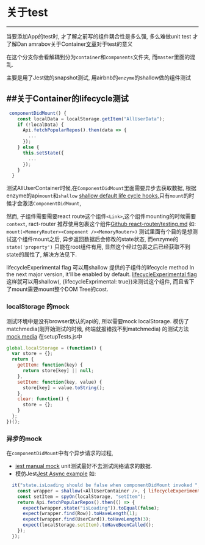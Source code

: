 # 关于test
----
当要添加App的test时, 才了解之前写的组件耦合性是多么强, 多么难做unit test
才了解Dan amrabov关于Container[文章](https://medium.com/@dan_abramov/smart-and-dumb-components-7ca2f9a7c7d0)对于test的意义

在这个分支你会看解耦到分为`container`和`components`文件夹, 而`master`里面的混乱.

主要是用了Jest做的snapshot测试, 用airbnb的`enzyme`的shallow做的组件测试

##关于Container的lifecycle测试
----
```js
 componentDidMount() {
    const localData = localStorage.getItem("AllUserData");
    if (!localData) {
      Api.fetchPopularRepos().then(data => {
        ...
      });
    } else {
      this.setState({
        ...
      });
    }
  }
```

测试AllUserContainer时候,在`ComponentDidMount`里面需要异步去获取数据, 
根据enzyme的api`mount`和`shallow` 
[shallow default life cycle hooks](https://github.com/airbnb/enzyme/issues/465),只有`mount`的时候才会激活`ComponentDidMount`,

然而, 子组件需要需要react route这个组件`<Link>`,这个组件mounting的时候需要`context`, ract-router 推荐使用<MemoryRouter>包裹这个组件[Github react-router/testing.md](https://github.com/ReactTraining/react-router/blob/master/packages/react-router/docs/guides/testing.md)
如:
`mount(<MemoryRouter><Component /><MemoryRouter>)`
测试里面有个目的是想测试这个组件mount之后, 异步返回数据后会修改的state状态,
而enzyme的`state('property')` 只能在root组件有用, 显然这个经过包裹之后已经获取不到state的属性了, 解决方法见下.

lifecycleExperimental flag
可以用shallow 提供的子组件的lifecycle method
  In the next major version, it'll be enabled by default.
  [lifecycleExperimental flag](https://github.com/airbnb/enzyme/pull/318)
这样就可以用shallow(<Component>, {lifecycleExprimental: true})来测试这个组件, 而且省下了mount需要mount整个DOM Tree的cost.


### localStorage 的mock
测试环境中是没有browser默认的api的, 所以需要mock localStorage.
模仿了matchmedia(刚开始测试的时候, 终端就报错找不到matchmedia) 的测试方法[mock media](https://stackoverflow.com/questions/41366380/matchmedia-not-present-when-testing-create-react-app-component-which-contain-rea)
在setupTests.js中
```js
global.localStorage = (function() {
  var store = {};
  return {
    getItem: function(key) {
      return store[key] || null;
    },
    setItem: function(key, value) {
      store[key] = value.toString();
    },
    clear: function() {
      store = {};
    }
  };
})();
```

### 异步的mock
在`componentDidMount`中有个异步请求的过程,
- [jest manual mock](http://facebook.github.io/jest/docs/en/manual-mocks.html#docsNav)
unit测试最好不去测试网络请求的数据.
- 模仿Jest[Jest Async example](http://facebook.github.io/jest/docs/en/tutorial-async.html#content)
如: 
```js
  it("state.isLoading should be false when componentDidMount invoked ", () => {
    const wrapper = shallow(<AllUserContainer />, { lifecycleExperimental: true });
    const setItem = spyOn(localStorage, "setItem");
    return Api.fetchPopularRepos().then(() => {
      expect(wrapper.state("isLoading")).toEqual(false);
      expect(wrapper.find(Row)).toHaveLength(1);
      expect(wrapper.find(UserCard)).toHaveLength(3);
      expect(localStorage.setItem).toHaveBeenCalled();
    });
  });
```